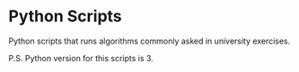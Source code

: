 # Python Scripts

Python scripts that runs algorithms commonly asked in university exercises.

P.S. Python version for this scripts is 3.
